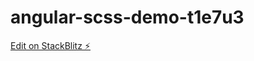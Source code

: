 # angular-scss-demo-t1e7u3

[Edit on StackBlitz ⚡️](https://stackblitz.com/edit/angular-scss-demo-t1e7u3)